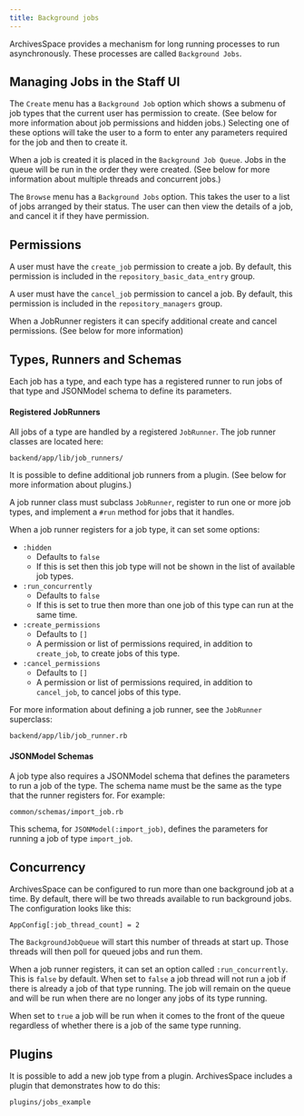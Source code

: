 ```yaml
---
title: Background jobs
---
```


ArchivesSpace provides a mechanism for long running processes to run
asynchronously. These processes are called `Background Jobs`.

## Managing Jobs in the Staff UI

The `Create` menu has a `Background Job` option which shows a submenu of job
types that the current user has permission to create. (See below for more
information about job permissions and hidden jobs.) Selecting one of these
options will take the user to a form to enter any parameters required for the
job and then to create it.

When a job is created it is placed in the `Background Job Queue`. Jobs in the
queue will be run in the order they were created. (See below for more
information about multiple threads and concurrent jobs.)

The `Browse` menu has a `Background Jobs` option. This takes the user to a list
of jobs arranged by their status. The user can then view the details of a job,
and cancel it if they have permission.

## Permissions

A user must have the `create_job` permission to create a job. By default, this
permission is included in the `repository_basic_data_entry` group.

A user must have the `cancel_job` permission to cancel a job. By default, this
permission is included in the `repository_managers` group.

When a JobRunner registers it can specify additional create and cancel
permissions. (See below for more information)

## Types, Runners and Schemas

Each job has a type, and each type has a registered runner to run jobs of that
type and JSONModel schema to define its parameters.

#### Registered JobRunners

All jobs of a type are handled by a registered `JobRunner`. The job runner
classes are located here:

```
backend/app/lib/job_runners/
```

It is possible to define additional job runners from a plugin. (See below for
more information about plugins.)

A job runner class must subclass `JobRunner`, register to run one or more job
types, and implement a `#run` method for jobs that it handles.

When a job runner registers for a job type, it can set some options:

- `:hidden`
  - Defaults to `false`
  - If this is set then this job type will not be shown in the list of available job types.
- `:run_concurrently`
  - Defaults to `false`
  - If this is set to true then more than one job of this type can run at the same time.
- `:create_permissions`
  - Defaults to `[]`
  - A permission or list of permissions required, in addition to `create_job`, to create jobs of this type.
- `:cancel_permissions`
  - Defaults to `[]`
  - A permission or list of permissions required, in addition to `cancel_job`, to cancel jobs of this type.

For more information about defining a job runner, see the `JobRunner` superclass:

```
backend/app/lib/job_runner.rb
```

#### JSONModel Schemas

A job type also requires a JSONModel schema that defines the parameters to run a
job of the type. The schema name must be the same as the type that the runner
registers for. For example:

```
common/schemas/import_job.rb
```

This schema, for `JSONModel(:import_job)`, defines the parameters for running a
job of type `import_job`.

## Concurrency

ArchivesSpace can be configured to run more than one background job at a time.
By default, there will be two threads available to run background jobs.
The configuration looks like this:

```
AppConfig[:job_thread_count] = 2
```

The `BackgroundJobQueue` will start this number of threads at start up. Those
threads will then poll for queued jobs and run them.

When a job runner registers, it can set an option called `:run_concurrently`.
This is `false` by default. When set to `false` a job thread will not run a job
if there is already a job of that type running. The job will remain on the queue
and will be run when there are no longer any jobs of its type running.

When set to `true` a job will be run when it comes to the front of the queue
regardless of whether there is a job of the same type running.

## Plugins

It is possible to add a new job type from a plugin. ArchivesSpace includes a
plugin that demonstrates how to do this:

```
plugins/jobs_example
```
